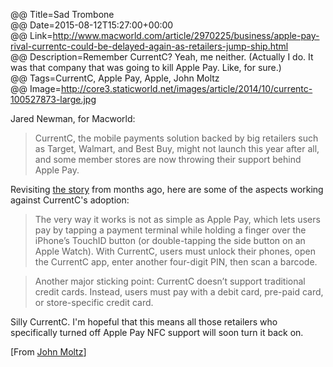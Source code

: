 @@ Title=Sad Trombone  
@@ Date=2015-08-12T15:27:00+00:00  
@@ Link=http://www.macworld.com/article/2970225/business/apple-pay-rival-currentc-could-be-delayed-again-as-retailers-jump-ship.html  
@@ Description=Remember CurrentC? Yeah, me neither. (Actually I do. It was that company that was going to kill Apple Pay. Like, for sure.)  
@@ Tags=CurrentC, Apple Pay, Apple, John Moltz  
@@ Image=http://core3.staticworld.net/images/article/2014/10/currentc-100527873-large.jpg  

Jared Newman, for Macworld:
>CurrentC, the mobile payments solution backed by big retailers such as Target, Walmart, and Best Buy, might not launch this year after all, and some member stores are now throwing their support behind Apple Pay.

Revisiting [the story][ts] from months ago, here are some of the aspects working against CurrentC's adoption:
>The very way it works is not as simple as Apple Pay, which lets users pay by tapping a payment terminal while holding a finger over the iPhone’s TouchID button (or double-tapping the side button on an Apple Watch). With CurrentC, users must unlock their phones, open the CurrentC app, enter another four-digit PIN, then scan a barcode.

>Another major sticking point: CurrentC doesn’t support traditional credit cards. Instead, users must pay with a debit card, pre-paid card, or store-specific credit card.

Silly CurrentC. I'm hopeful that this means all those retailers who specifically turned off Apple Pay NFC support will soon turn it back on.

[From [John Moltz][verynicewebsite]]

[ts]: @@SiteRoot@@/2015/1/27/tim-cook-calls-2015-the-year-of-apple-pay-as-service-takes-over-contactless-payments-market
[verynicewebsite]: http://verynicewebsite.net/2015/08/currentc-sad-trombone/